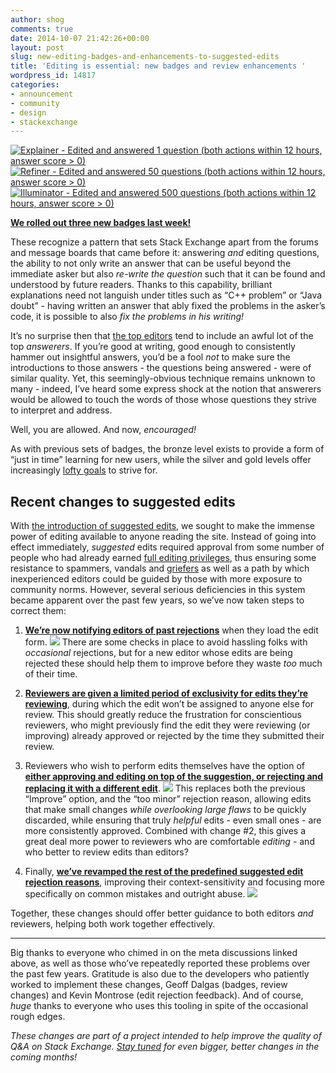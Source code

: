 ```yaml
---
author: shog
comments: true
date: 2014-10-07 21:42:26+00:00
layout: post
slug: new-editing-badges-and-enhancements-to-suggested-edits
title: 'Editing is essential: new badges and review enhancements '
wordpress_id: 14817
categories:
- announcement
- community
- design
- stackexchange
---
```


[![Explainer - Edited and answered 1 question (both actions within 12 hours, answer score > 0)](http://i.stack.imgur.com/4kwcd.png)](http://stackoverflow.com/help/badges/4368/explainer)
[![Refiner - Edited and answered 50 questions (both actions within 12 hours, answer score > 0)](http://i.stack.imgur.com/g2HTR.png)](http://stackoverflow.com/help/badges/4369/refiner)
[![Illuminator - Edited and answered 500 questions (both actions within 12 hours, answer score > 0)](http://i.stack.imgur.com/aCKc5.png)](http://stackoverflow.com/help/badges/4370/illuminator)

**[We rolled out three new badges last week!](http://meta.stackexchange.com/questions/239898/new-three-tiered-badge-idea-explainer-refiner-illuminator)**

These recognize a pattern that sets Stack Exchange apart from the forums and message boards that came before it: answering _and_ editing questions, the ability to not only write an answer that can be useful beyond the immediate asker but also _re-write the question_ such that it can be found and understood by future readers. Thanks to this capability, brilliant explanations need not languish under titles such as “C++ problem” or “Java doubt” - having written an answer that ably fixed the problems in the asker’s code, it is possible to also _fix the problems in his writing!_

It’s no surprise then that [the top editors](http://stackoverflow.com/users?tab=Editors&filter=all) tend to include an awful lot of the top _answerers_. If you’re good at writing, good enough to consistently hammer out insightful answers, you’d be a fool _not_ to make sure the introductions to those answers - the questions being answered - were of similar quality. Yet, this seemingly-obvious technique remains unknown to many - indeed, I’ve heard some express shock at the notion that answerers would be allowed to touch the words of those whose questions they strive to interpret and address.

Well, you are allowed. And now, _encouraged!_

As with previous sets of badges, the bronze level exists to provide a form of “just in time” learning for new users, while the silver and gold levels offer increasingly [lofty goals](http://stackoverflow.com/help/badges/4370/illuminator) to strive for.


## Recent changes to suggested edits


With [the introduction of suggested edits](http://blog.stackoverflow.com/2011/02/suggested-edits-and-edit-review/), we sought to make the immense power of editing available to anyone reading the site. Instead of going into effect immediately, _suggested_ edits required approval from some number of people who had already earned [full editing privileges](http://meta.stackexchange.com/help/privileges/edit), thus ensuring some resistance to spammers, vandals and [griefers](http://en.wikipedia.org/wiki/Griefer) as well as a path by which inexperienced editors could be guided by those with more exposure to community norms. However, several serious deficiencies in this system became apparent over the past few years, so we’ve now taken steps to correct them:



	
  1. [**We’re now notifying editors of past rejections**](http://meta.stackexchange.com/questions/120624/decision-on-rejected-edits-should-be-displayed-as-a-notification-to-the-editor) when they load the edit form. 
![](http://i.stack.imgur.com/qbgMw.png)
There are some checks in place to avoid hassling folks with _occasional_ rejections, but for a new editor whose edits are being rejected these should help them to improve before they waste _too_ much of their time.

	
  2. [**Reviewers are given a limited period of exclusivity for edits they’re reviewing**](http://meta.stackoverflow.com/questions/260341/dont-allow-suggested-edits-to-be-finished-while-someone-has-clicked-improve/270498#270498), during which the edit won’t be assigned to anyone else for review. This should greatly reduce the frustration for conscientious reviewers, who might previously find the edit they were reviewing (or improving) already approved or rejected by the time they submitted their review.

	
  3. Reviewers who wish to perform edits themselves have the option of [**either approving and editing on top of the suggestion, or rejecting and replacing it with a different edit**](http://meta.stackexchange.com/questions/149722/approve-as-too-minor/238039#238039). 
![](http://i.stack.imgur.com/nFF8O.png)
This replaces both the previous “Improve” option, and the “too minor” rejection reason, allowing edits that make small changes _while overlooking large flaws_ to be quickly discarded, while ensuring that truly _helpful_ edits - even small ones - are more consistently approved. Combined with change #2, this gives a great deal more power to reviewers who are comfortable _editing_ - and who better to review edits than editors?

	
  4. Finally, [**we’ve revamped the rest of the predefined suggested edit rejection reasons**](http://meta.stackexchange.com/questions/238333/what-guidance-should-be-given-when-edits-are-rejected/239950#239950), improving their context-sensitivity and focusing more specifically on common mistakes and outright abuse.
![](http://i.stack.imgur.com/oX9aq.png)



Together, these changes should offer better guidance to both editors _and_ reviewers, helping both work together effectively.



* * *



Big thanks to everyone who chimed in on the meta discussions linked above, as well as those who’ve repeatedly reported these problems over the past few years. Gratitude is also due to the developers who patiently worked to implement these changes, Geoff Dalgas (badges, review changes) and Kevin Montrose (edit rejection feedback). And of course, _huge_ thanks to everyone who uses this tooling in spite of the occasional rough edges.

_These changes are part of a project intended to help improve the quality of Q&A on Stack Exchange. [Stay tuned](http://meta.stackexchange.com/questions/tagged/se-quality-project) for even bigger, better changes in the coming months!_
